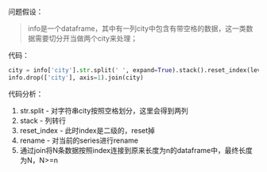 问题假设：
> info是一个dataframe，其中有一列city中包含有带空格的数据，这一类数据需要切分开当做两个city来处理；

代码：
```python
city = info['city'].str.split(' ', expand=True).stack().reset_index(level=1, drop=True).rename('city')
info.drop(['city'], axis=1).join(city)
```

代码分析：
1. str.split - 对字符串city按照空格划分，这里会得到两列
2. stack - 列转行
3. reset_index - 此时index是二级的，reset掉
4. rename - 对当前的series进行rename
5. 通过join将N条数据按照index连接到原来长度为n的dataframe中，最终长度为N，N>=n
